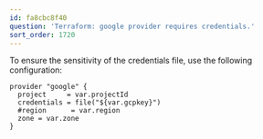 ```yaml
---
id: fa8cbc8f40
question: 'Terraform: google provider requires credentials.'
sort_order: 1720
---
```


To ensure the sensitivity of the credentials file, use the following configuration:

```hcl
provider "google" {
  project     = var.projectId
  credentials = file("${var.gcpkey}")
  #region      = var.region
  zone = var.zone
}
```